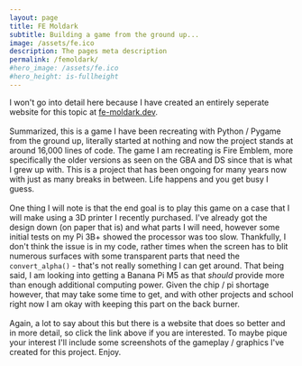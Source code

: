 ```yaml
---
layout: page
title: FE Moldark
subtitle: Building a game from the ground up...
image: /assets/fe.ico
description: The pages meta description
permalink: /femoldark/
#hero_image: /assets/fe.ico
#hero_height: is-fullheight
--- 
```


I won't go into detail here because I have created an entirely seperate website for this topic at [fe-moldark.dev](https://www.fe-moldark.dev).
<br><br>
Summarized, this is a game I have been recreating with Python / Pygame from the ground up, literally started at nothing and now the project stands at around 16,000 lines of code. The game I am recreating is Fire Emblem, more specifically the older versions as seen on the GBA and DS since that is what I grew up with. This is a project that has been ongoing for many years now with just as many breaks in between. Life happens and you get busy I guess.
<br><br>
One thing I will note is that the end goal is to play this game on a case that I will make using a 3D printer I recently purchased. I've already got the design down (on paper that is) and what parts I will need, however some initial tests on my Pi 3B+ showed the processor was too slow. Thankfully, I don't think the issue is in my code, rather times when the screen has to blit numerous surfaces with some transparent parts that need the `convert_alpha()` - that's not really something I can get around. That being said, I am looking into getting a Banana Pi M5 as that _should_ provide more than enough additional computing power. Given the chip / pi shortage however, that may take some time to get, and with other projects and school right now I am okay with keeping this part on the back burner.
<br><br>
Again, a lot to say about this but there is a website that does so better and in more detail, so click the link above if you are interested. To maybe pique your interest I'll include some screenshots of the gameplay / graphics I've created for this project. Enjoy.
<br><br>
<center>
	<img src="/assets/femoldark/chapter config.png" alt=""><br>
	<img src="/assets/femoldark/armory.png" alt=""><br>
	<img src="/assets/femoldark/fog of war2.png" alt=""><br>
	<img src="/assets/femoldark/full enemy map.png" alt=""><br>
	<img src="/assets/femoldark/move map.png" alt=""><br>
	<img src="/assets/femoldark/player info.png" alt=""><br>
	<img src="/assets/femoldark/player phase.png" alt=""><br>
	<img src="/assets/femoldark/supply.png" alt=""><br>
	<img src="/assets/femoldark/trade chapter config.png" alt=""><br>
	<img src="/assets/femoldark/trade.png" alt=""><br>
</center>

